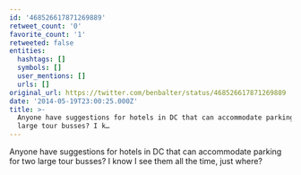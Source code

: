 ```yaml
---
id: '468526617871269889'
retweet_count: '0'
favorite_count: '1'
retweeted: false
entities:
  hashtags: []
  symbols: []
  user_mentions: []
  urls: []
original_url: https://twitter.com/benbalter/status/468526617871269889
date: '2014-05-19T23:00:25.000Z'
title: >-
  Anyone have suggestions for hotels in DC that can accommodate parking for two
  large tour busses? I k…
---
```


Anyone have suggestions for hotels in DC that can accommodate parking for two large tour busses? I know I see them all the time, just where?